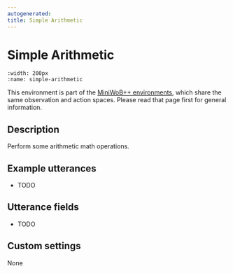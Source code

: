 ```yaml
---
autogenerated:
title: Simple Arithmetic
---
```


# Simple Arithmetic

```{figure} ../../_static/videos/miniwob/simple-arithmetic.gif 
:width: 200px
:name: simple-arithmetic
```

This environment is part of the <a href='..'>MiniWoB++ environments</a>, which share the same observation and action spaces. Please read that page first for general information.

## Description

Perform some arithmetic math operations.

## Example utterances

* TODO

## Utterance fields

* TODO

## Custom settings

None
